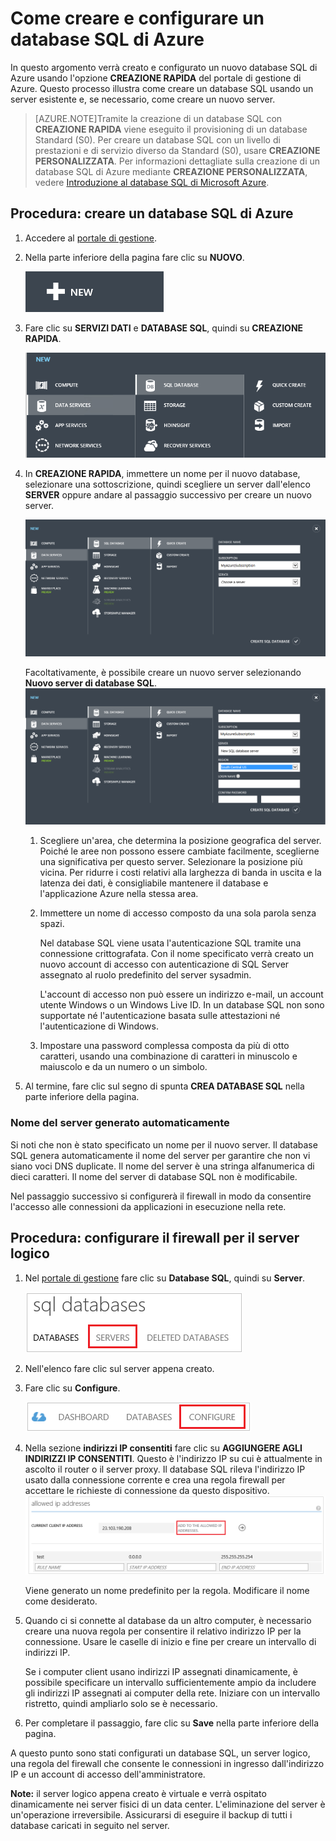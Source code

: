 <properties 
	pageTitle="Come creare e configurare un database SQL di Azure - Esercitazione di Azure" 
	description="Informazioni su come creare e configurare un database SQL di Azure." 
	services="sql-database" 
	documentationCenter="" 
	authors="sidneyh" 
	manager="jeffreyg" 
	editor=""/>

<tags 
	ms.service="sql-database" 
	ms.workload="data-management" 
	ms.tgt_pltfrm="na" 
	ms.devlang="na" 
	ms.topic="article" 
	ms.date="04/21/2015" 
	ms.author="sidneyh"/>

# Come creare e configurare un database SQL di Azure

In questo argomento verrà creato e configurato un nuovo database SQL di Azure usando l'opzione **CREAZIONE RAPIDA** del portale di gestione di Azure. Questo processo illustra come creare un database SQL usando un server esistente e, se necessario, come creare un nuovo server.

> [AZURE.NOTE]Tramite la creazione di un database SQL con **CREAZIONE RAPIDA** viene eseguito il provisioning di un database Standard (S0). Per creare un database SQL con un livello di prestazioni e di servizio diverso da Standard (S0), usare **CREAZIONE PERSONALIZZATA**. Per informazioni dettagliate sulla creazione di un database SQL di Azure mediante **CREAZIONE PERSONALIZZATA**, vedere [Introduzione al database SQL di Microsoft Azure](sql-database-get-started.md).

## Procedura: creare un database SQL di Azure

1. Accedere al [portale di gestione](https://portal.azure.com/).

2. Nella parte inferiore della pagina fare clic su **NUOVO**.

	![Fare clic su Database SQL][1]

3. Fare clic su **SERVIZI DATI** e **DATABASE SQL**, quindi su **CREAZIONE RAPIDA**.

	![Fare clic su Nuovo, Servizi dati e Creazione rapida][2]
	 
5. In **CREAZIONE RAPIDA**, immettere un nome per il nuovo database, selezionare una sottoscrizione, quindi scegliere un server dall'elenco **SERVER** oppure andare al passaggio successivo per creare un nuovo server.

	![Creare un nuovo Database SQL in un server esistente][7]

	Facoltativamente, è possibile creare un nuovo server selezionando **Nuovo server di database SQL**. ![Creare un nuovo Database SQL in un nuovo server][8]

	1. Scegliere un'area, che determina la posizione geografica del server. Poiché le aree non possono essere cambiate facilmente, sceglierne una significativa per questo server. Selezionare la posizione più vicina. Per ridurre i costi relativi alla larghezza di banda in uscita e la latenza dei dati, è consigliabile mantenere il database e l'applicazione Azure nella stessa area.
	2. Immettere un nome di accesso composto da una sola parola senza spazi. 

		Nel database SQL viene usata l'autenticazione SQL tramite una connessione crittografata. Con il nome specificato verrà creato un nuovo account di accesso con autenticazione di SQL Server assegnato al ruolo predefinito del server sysadmin.

		L'account di accesso non può essere un indirizzo e-mail, un account utente Windows o un Windows Live ID. In un database SQL non sono supportate né l'autenticazione basata sulle attestazioni né l'autenticazione di Windows. 
	3. Impostare una password complessa composta da più di otto caratteri, usando una combinazione di caratteri in minuscolo e maiuscolo e da un numero o un simbolo.

	


9. Al termine, fare clic sul segno di spunta **CREA DATABASE SQL** nella parte inferiore della pagina.

### Nome del server generato automaticamente

Si noti che non è stato specificato un nome per il nuovo server. Il database SQL genera automaticamente il nome del server per garantire che non vi siano voci DNS duplicate. Il nome del server è una stringa alfanumerica di dieci caratteri. Il nome del server di database SQL non è modificabile.

Nel passaggio successivo si configurerà il firewall in modo da consentire l'accesso alle connessioni da applicazioni in esecuzione nella rete.

<a id="configFWLogical"></a>

## Procedura: configurare il firewall per il server logico

1. Nel [portale di gestione](http://manage.windowsazure.com) fare clic su **Database SQL**, quindi su **Server**.

	![Fare clic su Server][4]
2. Nell'elenco fare clic sul server appena creato.

2. Fare clic su **Configure**.

	![Fare clic su Configura][5]

3. Nella sezione **indirizzi IP consentiti** fare clic su **AGGIUNGERE AGLI INDIRIZZI IP CONSENTITI**. Questo è l'indirizzo IP su cui è attualmente in ascolto il router o il server proxy. Il database SQL rileva l'indirizzo IP usato dalla connessione corrente e crea una regola firewall per accettare le richieste di connessione da questo dispositivo. ![Fare clic su Aggiungere agli indirizzi IP consentiti.][6]

	Viene generato un nome predefinito per la regola. Modificare il nome come desiderato.
	

4. Quando ci si connette al database da un altro computer, è necessario creare una nuova regola per consentire il relativo indirizzo IP per la connessione. Usare le caselle di inizio e fine per creare un intervallo di indirizzi IP.

	Se i computer client usano indirizzi IP assegnati dinamicamente, è possibile specificare un intervallo sufficientemente ampio da includere gli indirizzi IP assegnati ai computer della rete. Iniziare con un intervallo ristretto, quindi ampliarlo solo se è necessario.

7. Per completare il passaggio, fare clic su **Save** nella parte inferiore della pagina.

A questo punto sono stati configurati un database SQL, un server logico, una regola del firewall che consente le connessioni in ingresso dall'indirizzo IP e un account di accesso dell'amministratore.

**Note:** il server logico appena creato è virtuale e verrà ospitato dinamicamente nei server fisici di un data center. L'eliminazione del server è un'operazione irreversibile. Assicurarsi di eseguire il backup di tutti i database caricati in seguito nel server.


<!--Image references-->
[1]: ./media/sql-database-create-configure/click-new.png
[2]: ./media/sql-database-create-configure/new-data-services-sql-storage-quick-create.png
[3]: ./media/sql-database-create-configure/server-settings.png
[4]: ./media/sql-database-create-configure/click-servers.png
[5]: ./media/sql-database-create-configure/click-configure.png
[6]: ./media/sql-database-create-configure/allowed-ip-addresses.png
[7]: ./media/sql-database-create-configure/quick-create-existing-server.png
[8]: ./media/sql-database-create-configure/quick-create-new-server.png



 

<!---HONumber=62-->